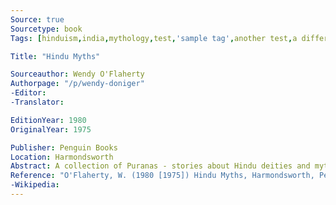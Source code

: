 ```yaml
---
Source: true
Sourcetype: book
Tags: [hinduism,india,mythology,test,'sample tag',another test,a different test]

Title: "Hindu Myths"

Sourceauthor: Wendy O'Flaherty
Authorpage: "/p/wendy-doniger"
-Editor:
-Translator:

EditionYear: 1980
OriginalYear: 1975

Publisher: Penguin Books
Location: Harmondsworth
Abstract: A collection of Puranas - stories about Hindu deities and mythological figures.
Reference: "O'Flaherty, W. (1980 [1975]) Hindu Myths, Harmondsworth, Penguin Books."
-Wikipedia:
---
```

